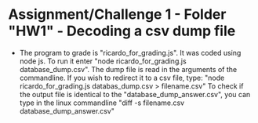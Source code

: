 # Assignment/Challenge 1 - Folder "HW1" - Decoding a csv dump file

- The program to grade is "ricardo_for_grading.js". It was coded using node js.
  To run it enter "node ricardo_for_grading.js database_dump.csv". The dump file is read in the arguments of the commandline. 
  If you wish to redirect it to a csv file, type: "node ricardo_for_grading.js databas_dump.csv > filename.csv"
  To check if the output file is identical to the "database_dump_answer.csv", you can type in the linux commandline "diff -s filename.csv database_dump_answer.csv"

